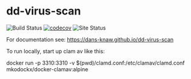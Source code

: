 dd-virus-scan
=============

![Build Status](https://github.com/DANS-KNAW/dd-virus-scan/actions/workflows/build.yml/badge.svg)
[![codecov](https://codecov.io/gh/DANS-KNAW/dd-virus-scan/branch/master/graph/badge.svg)](https://codecov.io/gh/DANS-KNAW/dd-virus-scan)
![Site Status](https://github.com/DANS-KNAW/dd-virus-scan/actions/workflows/docs.yml/badge.svg)

For documentation see: https://dans-knaw.github.io/dd-virus-scan

To run locally, start up clam av like this:

docker run -p 3310:3310 -v $(pwd)/clamd.conf:/etc/clamav/clamd.conf mkodockx/docker-clamav:alpine
